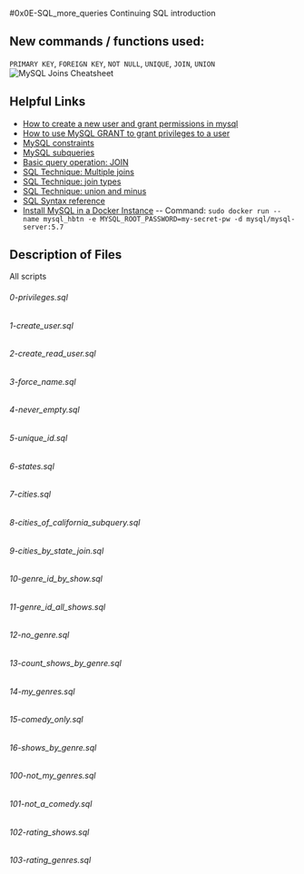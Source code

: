 #0x0E-SQL_more_queries
Continuing SQL introduction

## New commands / functions used:
``PRIMARY KEY``, ``FOREIGN KEY``, ``NOT NULL``, ``UNIQUE``, ``JOIN``, ``UNION`` 
![MySQL Joins Cheatsheet](sql_joins.png)

## Helpful Links
* [How to create a new user and grant permissions in mysql](https://www.digitalocean.com/community/tutorials/how-to-create-a-new-user-and-grant-permissions-in-mysql)
* [How to use MySQL GRANT to grant privileges to a user](http://www.mysqltutorial.org/mysql-grant.aspx)
* [MySQL constraints](http://zetcode.com/databases/mysqltutorial/constraints/)
* [MySQL subqueries](http://www.tomjewett.com/dbdesign/dbdesign.php?page=subqueries.php)
* [Basic query operation: JOIN](http://www.tomjewett.com/dbdesign/dbdesign.php?page=join.php)
* [SQL Technique: Multiple joins](http://www.tomjewett.com/dbdesign/dbdesign.php?page=multijoin.php)
* [SQL Technique: join types](http://www.tomjewett.com/dbdesign/dbdesign.php?page=jointypes.php)
* [SQL Technique: union and minus](http://www.tomjewett.com/dbdesign/dbdesign.php?page=setops.php)
* [SQL Syntax reference](https://dev.mysql.com/doc/refman/5.7/en/sql-syntax.html)
* [Install MySQL in a Docker Instance](https://github.com/mysql/mysql-docker) -- Command: ``sudo docker run --name mysql_hbtn -e MYSQL_ROOT_PASSWORD=my-secret-pw -d mysql/mysql-server:5.7``

## Description of Files
All scripts
<h6>0-privileges.sql</h6>

<h6>1-create_user.sql</h6>

<h6>2-create_read_user.sql</h6>

<h6>3-force_name.sql</h6>

<h6>4-never_empty.sql</h6>

<h6>5-unique_id.sql</h6>

<h6>6-states.sql</h6>

<h6>7-cities.sql</h6>

<h6>8-cities_of_california_subquery.sql</h6>

<h6>9-cities_by_state_join.sql</h6>

<h6>10-genre_id_by_show.sql</h6>

<h6>11-genre_id_all_shows.sql</h6>

<h6>12-no_genre.sql</h6>

<h6>13-count_shows_by_genre.sql</h6>

<h6>14-my_genres.sql</h6>

<h6>15-comedy_only.sql</h6>

<h6>16-shows_by_genre.sql</h6>

<h6>100-not_my_genres.sql</h6>

<h6>101-not_a_comedy.sql</h6>

<h6>102-rating_shows.sql</h6>

<h6>103-rating_genres.sql</h6>
